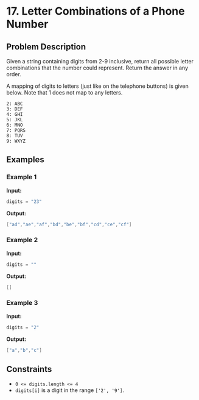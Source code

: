# 17. Letter Combinations of a Phone Number

## Problem Description

Given a string containing digits from 2-9 inclusive, return all possible letter combinations that the number could represent. Return the answer in any order.

A mapping of digits to letters (just like on the telephone buttons) is given below. Note that 1 does not map to any letters.

```
2: ABC
3: DEF
4: GHI
5: JKL
6: MNO
7: PQRS
8: TUV
9: WXYZ
```

## Examples

### Example 1

**Input:**

```java
digits = "23"
```

**Output:**

```java
["ad","ae","af","bd","be","bf","cd","ce","cf"]
```

### Example 2

**Input:**

```java
digits = ""
```

**Output:**

```java
[]
```

### Example 3

**Input:**

```java
digits = "2"
```

**Output:**

```java
["a","b","c"]
```

## Constraints

- `0 <= digits.length <= 4`
- `digits[i]` is a digit in the range `['2', '9']`.
